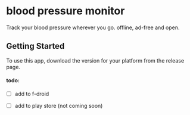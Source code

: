 # blood pressure monitor

Track your blood pressure wherever you go. offline, ad-free and open.

## Getting Started

To use this app, download the version for your platform from the release page. 
#### todo:
- [ ] add to f-droid
- [ ] add to play store (not coming soon)

